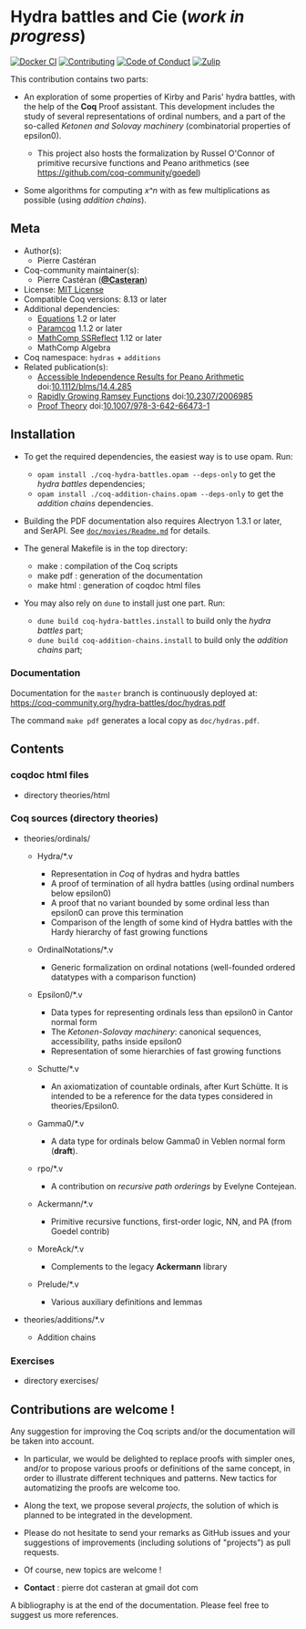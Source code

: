# Hydra battles and Cie (_work in progress_)

[![Docker CI][docker-action-shield]][docker-action-link]
[![Contributing][contributing-shield]][contributing-link]
[![Code of Conduct][conduct-shield]][conduct-link]
[![Zulip][zulip-shield]][zulip-link]

[docker-action-shield]: https://github.com/coq-community/hydra-battles/workflows/Docker%20CI/badge.svg?branch=master
[docker-action-link]: https://github.com/coq-community/hydra-battles/actions?query=workflow:"Docker%20CI"

[contributing-shield]: https://img.shields.io/badge/contributions-welcome-%23f7931e.svg
[contributing-link]: https://github.com/coq-community/hydra-battles#contributions-are-welcome-

[conduct-shield]: https://img.shields.io/badge/%E2%9D%A4-code%20of%20conduct-%23f15a24.svg
[conduct-link]: https://github.com/coq-community/manifesto/blob/master/CODE_OF_CONDUCT.md

[zulip-shield]: https://img.shields.io/badge/chat-on%20zulip-%23c1272d.svg
[zulip-link]: https://coq.zulipchat.com/#narrow/stream/237663-coq-community-devs.20.26.20users



This contribution contains two parts:

- An exploration of some properties of Kirby and Paris' hydra
  battles, with the help of the **Coq** Proof assistant. This
  development includes the study of several representations of
  ordinal numbers, and a part of the so-called _Ketonen and Solovay
  machinery_ (combinatorial properties of epsilon0).

  - This project also hosts the formalization by Russel O'Connor of
    primitive recursive functions and Peano arithmetics (see
    https://github.com/coq-community/goedel)

- Some algorithms for computing _x^n_ with as few multiplications as
  possible (using _addition chains_).

## Meta

- Author(s):
  - Pierre Castéran
- Coq-community maintainer(s):
  - Pierre Castéran ([**@Casteran**](https://github.com/Casteran))
- License: [MIT License](LICENSE)
- Compatible Coq versions: 8.13 or later
- Additional dependencies:
  - [Equations](https://github.com/mattam82/Coq-Equations) 1.2 or later
  - [Paramcoq](https://github.com/coq-community/paramcoq) 1.1.2 or later
  - [MathComp SSReflect](https://github.com/math-comp/math-comp) 1.12 or later
  - MathComp Algebra
- Coq namespace: `hydras` + `additions`
- Related publication(s):
  - [Accessible Independence Results for Peano Arithmetic](https://faculty.baruch.cuny.edu/lkirby/accessible_independence_results.pdf) doi:[10.1112/blms/14.4.285](https://doi.org/10.1112/blms/14.4.285)
  - [Rapidly Growing Ramsey Functions](https://www.jstor.org/stable/2006985) doi:[10.2307/2006985](https://doi.org/10.2307/2006985)
  - [Proof Theory](https://link.springer.com/book/10.1007/978-3-642-66473-1) doi:[10.1007/978-3-642-66473-1](https://doi.org/10.1007/978-3-642-66473-1)

## Installation

- To get the required dependencies, the easiest way is to use opam. Run:
  - `opam install ./coq-hydra-battles.opam --deps-only` to get the _hydra battles_ dependencies;
  - `opam install ./coq-addition-chains.opam --deps-only` to get the _addition chains_ dependencies.

- Building the PDF documentation also requires Alectryon 1.3.1 or later, and SerAPI.
  See [`doc/movies/Readme.md`](doc/movies/Readme.md) for details.

- The general Makefile is in the top directory:
  - make : compilation of the Coq scripts
  - make pdf : generation of the documentation
  - make html : generation of coqdoc html files

- You may also rely on `dune` to install just one part. Run:
  - `dune build coq-hydra-battles.install` to build only the _hydra battles_ part;
  - `dune build coq-addition-chains.install` to build only the _addition chains_ part;

 ### Documentation

 Documentation for the `master` branch is continuously deployed at:
 https://coq-community.org/hydra-battles/doc/hydras.pdf

 The command `make pdf` generates a local copy as `doc/hydras.pdf`. 
## Contents

###  coqdoc html files

- directory theories/html


### Coq sources (directory theories)

- theories/ordinals/
  - Hydra/*.v 
    - Representation in _Coq_ of hydras and hydra battles
    - A proof of termination of all hydra battles (using ordinal numbers below epsilon0)
    - A proof that no variant bounded by some ordinal less than epsilon0 can prove this termination
    - Comparison of the length of some kind of Hydra battles with the Hardy hierarchy of fast growing functions
    
  - OrdinalNotations/*.v
    - Generic formalization on ordinal notations (well-founded ordered datatypes with a comparison function)

  - Epsilon0/*.v
    - Data types for representing ordinals less than epsilon0 in Cantor normal form
    - The _Ketonen-Solovay machinery_: canonical sequences, accessibility, paths inside epsilon0
    - Representation of some hierarchies of fast growing functions

  - Schutte/*.v
    - An axiomatization of countable ordinals, after Kurt Schütte. It is intended to be a reference for the data types considered in theories/Epsilon0.

  - Gamma0/*.v
    - A data type for ordinals below Gamma0 in Veblen normal form (**draft**).

  - rpo/*.v
    - A contribution on _recursive path orderings_ by Evelyne Contejean.

  - Ackermann/*.v
    - Primitive recursive functions, first-order logic, NN, and PA (from Goedel contrib)

  - MoreAck/*.v
     -  Complements to the legacy **Ackermann** library
  - Prelude/*.v
    - Various auxiliary definitions and lemmas

- theories/additions/*.v  
  - Addition chains


### Exercises

- directory exercises/

## Contributions are welcome !

Any suggestion for improving the Coq scripts and/or the documentation will be taken into account.

- In particular, we would be delighted to replace proofs with simpler ones, and/or to propose various proofs or definitions of the same concept, in order to illustrate different techniques and patterns. New tactics for automatizing the proofs are welcome too.

- Along the text, we propose several _projects_, the solution of which is planned to be integrated in the development.

- Please do not hesitate to send your remarks as GitHub  issues and your suggestions of improvements (including solutions of "projects") as pull requests.
- Of course, new topics are welcome !

- __Contact__ : pierre dot casteran at gmail dot com

A bibliography is at the end of the documentation. Please feel free to suggest us more references.
